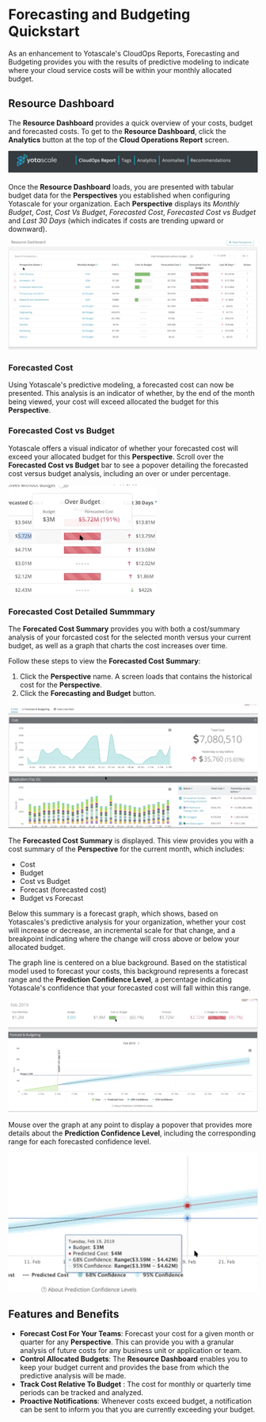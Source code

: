 # Forecasting and Budgeting Quickstart

As an enhancement to Yotascale's CloudOps Reports, Forecasting and Budgeting provides you with the results of predictive modeling to indicate where your cloud service costs will be within your monthly allocated budget. 

## Resource Dashboard

The **Resource Dashboard** provides a quick overview of your costs, budget and forecasted costs. To get to the **Resource Dashboard**, click the **Analytics** button at the top of the **Cloud Operations Report** screen.

![Analytics Button](images/main_nav_bar.png)

Once the **Resource Dashboard** loads, you are presented with tabular budget data for the **Perspectives** you established when configuring Yotascale for your organization. Each **Perspective** displays its *Monthly Budget*, *Cost*, *Cost Vs Budget*, *Forecasted Cost*, *Forecasted Cost vs Budget* and *Last 30 Days* (which indicates if costs are trending upward or downward).

![Resource Dashboard](images/resource_dashboard.png)

### Forecasted Cost

Using Yotascale's predictive modeling, a forecasted cost can now be presented. This analysis is an indicator of whether, by the end of the month being viewed, your cost will exceed allocated the budget for this **Perspective**. 

### Forecasted Cost vs Budget

Yotascale offers a visual indicator of whether your forecasted cost will exceed your allocated budget for this **Perspective**. Scroll over the **Forecasted Cost vs Budget** bar to see a popover detailing the forecasted cost versus budget analysis, including an over or under percentage. 

![Forecasted Detail](images/forecast_vs_budget_details.png)

### Forecasted Cost Detailed Summmary

The **Forecated Cost Summary** provides you with both a cost/summary analysis of your forcasted cost for the selected month versus your current budget, as well as a graph that charts the cost increases over time. 

Follow these steps to view the **Forecasted Cost Summary**:

1. Click the **Perspective** name. A screen loads that contains the historical cost for the **Perspective**.
2. Click the **Forecasting and Budget** button. 

![Historical Cost](images/historical_cost.png)

The **Forecasted Cost Summary** is displayed. This view provides you with a cost summary of the **Perspective** for the current month, which includes:

 - Cost
 - Budget
 - Cost vs Budget
 - Forecast (forecasted cost)
 - Budget vs Forecast

 Below this summary is a forecast graph, which shows, based on Yotascales's predictive analysis for your organization, whether your cost will increase or decrease, an incremental scale for that change, and a breakpoint indicating where the change will cross above or below your allocated budget.

 The graph line is centered on a blue background. Based on the statistical model used to forecast your costs, this background represents a forecast range and the **Prediction Confidence Level**, a percentage indicating Yotascale's confidence that your forecasted cost will fall within this range.


![Forecast Summary](images/forecast_budget_summary.png)

Mouse over the graph at any point to display a popover that provides more details about the **Prediction Confidence Level**, including the corresponding range for each forecasted confidence level. 

![Forecast Confidence](images/confidence_percentage.png)

## Features and Benefits

- **Forecast Cost For Your Teams**:  Forecast your cost for a given month or quarter for any **Perspective**. This can provide you with a granular analysis of future costs for any business unit or application or team. 
- **Control Allocated Budgets**: The **Resource Dashboard** enables you to keep your budget current and provides the base from which the predictive analysis will be made. 
- **Track Cost Relative To Budget** : The cost for monthly or quarterly time periods can be tracked and analyzed. 
- **Proactive Notifications**: Whenever costs exceed budget, a notification can be sent to inform you that you are currently exceeding your budget. 







